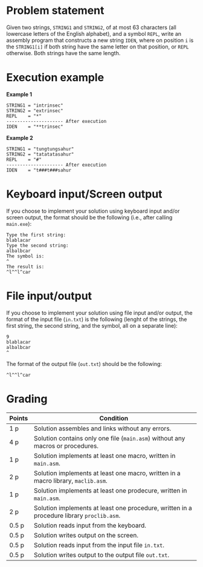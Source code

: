 # Problem statement

Given two strings, `STRING1` and `STRING2`, of at most 63 characters (all lowercase letters of the English alphabet), and a symbol `REPL`, write an assembly program that constructs a new string `IDEN`, where on position `i` is the `STRING1[i]` if both string have the same letter on that position, or `REPL` otherwise. Both strings have the same length.

# Execution example

**Example 1**
```
STRING1 = "intrinsec"
STRING2 = "extrinsec"
REPL    = "*"
--------------------- After execution
IDEN    = "**trinsec"
```

**Example 2**
```
STRING1 = "tungtungsahur"
STRING2 = "tatatatasahur"
REPL    = "#"
--------------------- After execution
IDEN    = "t###t###sahur
```

# Keyboard input/Screen output

If you choose to implement your solution using keyboard input and/or screen output, the format should be the following (i.e., after calling `main.exe`):

```
Type the first string:
blablacar
Type the second string:
albalbcar
The symbol is:
^
The result is:
^l^^l^car
```

# File input/output

If you choose to implement your solution using file input and/or output, the format of the input file (`in.txt`) is the following (lenght of the strings, the first string, the second string, and the symbol, all on a separate line):

```
9
blablacar
albalbcar
^
```

The format of the output file (`out.txt`) should be the following:

```
^l^^l^car
```


# Grading

Points | Condition
| - | - |
1 p | Solution assembles and links without any errors.
4 p | Solution contains only one file (`main.asm`) without any macros or procedures.
1 p | Solution implements at least one macro, written in `main.asm`.
2 p | Solution implements at least one macro, written in a macro library, `maclib.asm`.
1 p | Solution implements at least one prodecure, written in `main.asm`.
2 p | Solution implements at least one procedure, written in a procedure library `proclib.asm`.
0.5 p | Solution reads input from the keyboard.
0.5 p | Solution writes output on the screen.
0.5 p | Solution reads input from the input file `in.txt`.
0.5 p | Solution writes output to the output file `out.txt`.
